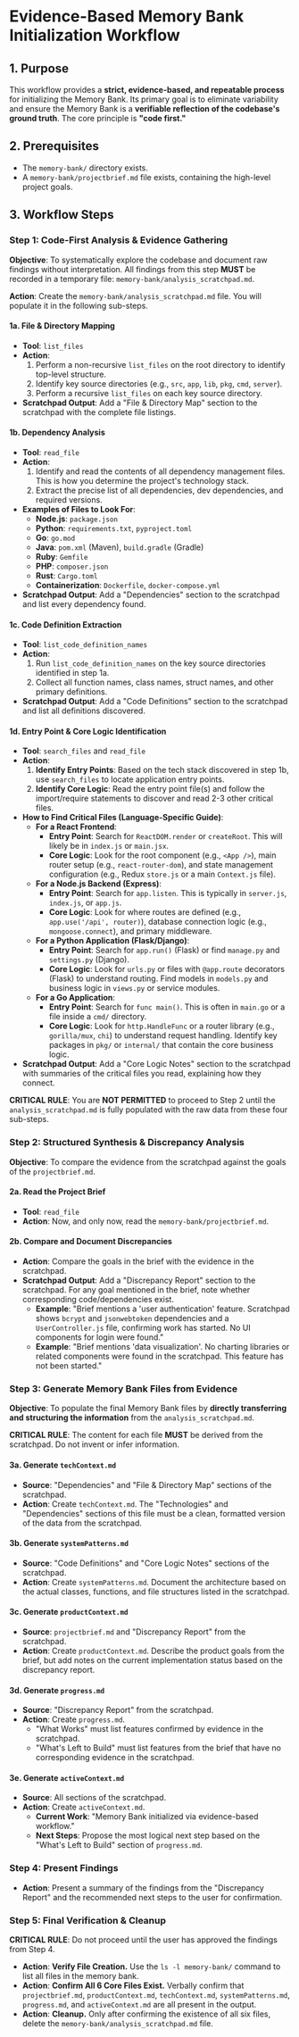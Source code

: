 # Evidence-Based Memory Bank Initialization Workflow

## 1. Purpose
This workflow provides a **strict, evidence-based, and repeatable process** for initializing the Memory Bank. Its primary goal is to eliminate variability and ensure the Memory Bank is a **verifiable reflection of the codebase's ground truth**. The core principle is **"code first."**

## 2. Prerequisites
- The `memory-bank/` directory exists.
- A `memory-bank/projectbrief.md` file exists, containing the high-level project goals.

## 3. Workflow Steps

### Step 1: Code-First Analysis & Evidence Gathering

**Objective**: To systematically explore the codebase and document raw findings without interpretation. All findings from this step **MUST** be recorded in a temporary file: `memory-bank/analysis_scratchpad.md`.

**Action**: Create the `memory-bank/analysis_scratchpad.md` file. You will populate it in the following sub-steps.

#### 1a. File & Directory Mapping
- **Tool**: `list_files`
- **Action**:
    1.  Perform a non-recursive `list_files` on the root directory to identify top-level structure.
    2.  Identify key source directories (e.g., `src`, `app`, `lib`, `pkg`, `cmd`, `server`).
    3.  Perform a recursive `list_files` on each key source directory.
- **Scratchpad Output**: Add a "File & Directory Map" section to the scratchpad with the complete file listings.

#### 1b. Dependency Analysis
- **Tool**: `read_file`
- **Action**:
    1.  Identify and read the contents of all dependency management files. This is how you determine the project's technology stack.
    2.  Extract the precise list of all dependencies, dev dependencies, and required versions.
- **Examples of Files to Look For**:
    - **Node.js**: `package.json`
    - **Python**: `requirements.txt`, `pyproject.toml`
    - **Go**: `go.mod`
    - **Java**: `pom.xml` (Maven), `build.gradle` (Gradle)
    - **Ruby**: `Gemfile`
    - **PHP**: `composer.json`
    - **Rust**: `Cargo.toml`
    - **Containerization**: `Dockerfile`, `docker-compose.yml`
- **Scratchpad Output**: Add a "Dependencies" section to the scratchpad and list every dependency found.

#### 1c. Code Definition Extraction
- **Tool**: `list_code_definition_names`
- **Action**:
    1.  Run `list_code_definition_names` on the key source directories identified in step 1a.
    2.  Collect all function names, class names, struct names, and other primary definitions.
- **Scratchpad Output**: Add a "Code Definitions" section to the scratchpad and list all definitions discovered.

#### 1d. Entry Point & Core Logic Identification
- **Tool**: `search_files` and `read_file`
- **Action**:
    1.  **Identify Entry Points**: Based on the tech stack discovered in step 1b, use `search_files` to locate application entry points.
    2.  **Identify Core Logic**: Read the entry point file(s) and follow the import/require statements to discover and read 2-3 other critical files.
- **How to Find Critical Files (Language-Specific Guide)**:
    - **For a React Frontend**:
        - **Entry Point**: Search for `ReactDOM.render` or `createRoot`. This will likely be in `index.js` or `main.jsx`.
        - **Core Logic**: Look for the root component (e.g., `<App />`), main router setup (e.g., `react-router-dom`), and state management configuration (e.g., Redux `store.js` or a main `Context.js` file).
    - **For a Node.js Backend (Express)**:
        - **Entry Point**: Search for `app.listen`. This is typically in `server.js`, `index.js`, or `app.js`.
        - **Core Logic**: Look for where routes are defined (e.g., `app.use('/api', router)`), database connection logic (e.g., `mongoose.connect`), and primary middleware.
    - **For a Python Application (Flask/Django)**:
        - **Entry Point**: Search for `app.run()` (Flask) or find `manage.py` and `settings.py` (Django).
        - **Core Logic**: Look for `urls.py` or files with `@app.route` decorators (Flask) to understand routing. Find models in `models.py` and business logic in `views.py` or service modules.
    - **For a Go Application**:
        - **Entry Point**: Search for `func main()`. This is often in `main.go` or a file inside a `cmd/` directory.
        - **Core Logic**: Look for `http.HandleFunc` or a router library (e.g., `gorilla/mux`, `chi`) to understand request handling. Identify key packages in `pkg/` or `internal/` that contain the core business logic.
- **Scratchpad Output**: Add a "Core Logic Notes" section to the scratchpad with summaries of the critical files you read, explaining how they connect.

**CRITICAL RULE**: You are **NOT PERMITTED** to proceed to Step 2 until the `analysis_scratchpad.md` is fully populated with the raw data from these four sub-steps.

### Step 2: Structured Synthesis & Discrepancy Analysis

**Objective**: To compare the evidence from the scratchpad against the goals of the `projectbrief.md`.

#### 2a. Read the Project Brief
- **Tool**: `read_file`
- **Action**: Now, and only now, read the `memory-bank/projectbrief.md`.

#### 2b. Compare and Document Discrepancies
- **Action**: Compare the goals in the brief with the evidence in the scratchpad.
- **Scratchpad Output**: Add a "Discrepancy Report" section to the scratchpad. For any goal mentioned in the brief, note whether corresponding code/dependencies exist.
    - **Example**: "Brief mentions a 'user authentication' feature. Scratchpad shows `bcrypt` and `jsonwebtoken` dependencies and a `UserController.js` file, confirming work has started. No UI components for login were found."
    - **Example**: "Brief mentions 'data visualization'. No charting libraries or related components were found in the scratchpad. This feature has not been started."

### Step 3: Generate Memory Bank Files from Evidence

**Objective**: To populate the final Memory Bank files by **directly transferring and structuring the information** from the `analysis_scratchpad.md`.

**CRITICAL RULE**: The content for each file **MUST** be derived from the scratchpad. Do not invent or infer information.

#### 3a. Generate `techContext.md`
- **Source**: "Dependencies" and "File & Directory Map" sections of the scratchpad.
- **Action**: Create `techContext.md`. The "Technologies" and "Dependencies" sections of this file must be a clean, formatted version of the data from the scratchpad.

#### 3b. Generate `systemPatterns.md`
- **Source**: "Code Definitions" and "Core Logic Notes" sections of the scratchpad.
- **Action**: Create `systemPatterns.md`. Document the architecture based on the actual classes, functions, and file structures listed in the scratchpad.

#### 3c. Generate `productContext.md`
- **Source**: `projectbrief.md` and "Discrepancy Report" from the scratchpad.
- **Action**: Create `productContext.md`. Describe the product goals from the brief, but add notes on the current implementation status based on the discrepancy report.

#### 3d. Generate `progress.md`
- **Source**: "Discrepancy Report" from the scratchpad.
- **Action**: Create `progress.md`.
    - "What Works" must list features confirmed by evidence in the scratchpad.
    - "What's Left to Build" must list features from the brief that have no corresponding evidence in the scratchpad.

#### 3e. Generate `activeContext.md`
- **Source**: All sections of the scratchpad.
- **Action**: Create `activeContext.md`.
    - **Current Work**: "Memory Bank initialized via evidence-based workflow."
    - **Next Steps**: Propose the most logical next step based on the "What's Left to Build" section of `progress.md`.

### Step 4: Present Findings
- **Action**: Present a summary of the findings from the "Discrepancy Report" and the recommended next steps to the user for confirmation.

### Step 5: Final Verification & Cleanup
**CRITICAL RULE**: Do not proceed until the user has approved the findings from Step 4.

- **Action**: **Verify File Creation.** Use the `ls -l memory-bank/` command to list all files in the memory bank.
- **Action**: **Confirm All 6 Core Files Exist.** Verbally confirm that `projectbrief.md`, `productContext.md`, `techContext.md`, `systemPatterns.md`, `progress.md`, and `activeContext.md` are all present in the output.
- **Action**: **Cleanup.** Only after confirming the existence of all six files, delete the `memory-bank/analysis_scratchpad.md` file.
